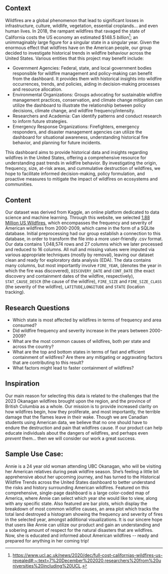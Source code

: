 ## Context 
Wildfires are a global phenomenon that lead to significant losses in infrastructure, culture, wildlife, vegetation, essential croplands... and even human lives. In 2018, the rampant wildfires that ravaged the state of California costs the US economy an estimated $148.5 *billion*[^1]; an unimmaginably large figure for a singular state in a singular year. Given the enormous effect that wildfires have on the American people, our group decided to investigate historical trends in wildfire behaviour across the United States. Various entities that this project may benefit include:  
- Government Agencies: Federal, state, and local government bodies responsible for wildfire management and policy-making can benefit from the dashboard. It provides them with historical insights into wildfire occurrences, trends, and policies, aiding in decision-making processes and resource allocation.
 - Environmental Organizations: Groups advocating for sustainable wildfire management practices, conservation, and climate change mitigation can utilize the dashboard to illustrate the relationship between policy decisions, climate change, and wildfire frequency/intensity.
- Researchers and Academia: Can identify patterns and conduct research to inform future strategies.
- Emergency Response Organizations: Firefighters, emergency responders, and disaster management agencies can utilize the dashboard for situational awareness, understanding historical fire behavior, and planning for future incidents.

This dashboard aims to provide historical data and insights regarding wildfires in the United States, offering a comprehensive resource for understanding past trends in wildfire behavior. By investigating the origin, frequency, size, at-risk areas, and cummulative destruction of wildfires, we hope to facilitate informed decision-making, policy formulation, and proactive measures to mitigate the impact of wildfires on ecosystems and communities.  

## Content
Our dataset was derived from Kaggle, an online platform dedicated to data science and machine learning. Through this website, we selected [1.88 Million US Wildfires](https://www.kaggle.com/datasets/rtatman/188-million-us-wildfires/data), which encompasses the frequency and severity of American wildfires from 2000-2009, which came in the form of a SQLite database. Initial preprocessing had our group establish a connection to this database, in order to transform the file into a more user-friendly .csv format. Our data contains 1,048,574 rows and 27 columns which we later processed and reduced to 16 columns. All null and missing values were imputed via various appropriate techniques (mostly by removal), leaving our dataset clean and ready for exploratory data analysis (EDA). The data contains many columns, but most importantly involve `FIRE_YEAR`, (denotes the year in which the fire was discovered), `DISCOVERY_DATE` and `CONT_DATE` (the exact discovery and containment dates of the wildfire, respectively), `STAT_CAUSE_DESCR` (the cause of the wildfire), `FIRE_SIZE` and `FIRE_SIZE_CLASS` (the severity of the wildfire), `LATITUDE`,`LONGITUDE` and `STATE` (location tracking). 

## Research Questions 
- Which state is most affected by wildfires in terms of frequency and area consumed? 
- Did wildfire frequency and severity increase in the years between 2000-2009?
- What are the most common causes of wildfires, both per state and across the country? 
- What are the top and bottom states in terms of fast and efficient containment of wildfires? Are there any mitigating or aggravating factors that are contributing to this result? 
- What factors might lead to faster containment of wildfires? 

## Inspiration
Our main reason for selecting this data is related to the challenges that the 2023 Okanagan wildfires brought upon the region, and the province of British Columbia as a whole. Our mission is to provide increased clarity on how wildfires begin, how they proliferate, and most importantly, the terrible damage that the flames leave in their wake. Though we are Canadian students using American data, we believe that no one should have to endure the destruction and pain that wildfires cause. If our product can help educate individuals about the dangers of wildfires, and perhaps even *prevent* them... then we will consider our work a great success. 

## Sample Use Case:
Annie is a 24 year old woman attending UBC Okanagan, who will be visiting her American relatives during peak wildfire season. She’s feeling a little bit apprehensive about her upcoming journey, and has turned to the Historical Wildfire Trends across the United States dashboard to better understand the risks and history surrounding American wildfires. Featured on this comprehensive, single-page dashboard is a large color-coded map of America, where Annie can select which year she would like to view, along with any specific state. Also featured are bar plots, which display the breakdown of most common wildfire causes, an area plot which tracks the total land destroyed a histogram showing the frequency and severity of fires in the selected year, amongst additional visualizations. It is our sincere hope that users like Annie can utilize our product and gain an understanding and a sobering amount of respect for the natural disasters that are wildfires. Now, she is educated and informed about American wildfires -- ready and prepared for anything in her coming trip!

[^1]: https://www.ucl.ac.uk/news/2020/dec/full-cost-californias-wildfires-us-revealed#:~:text=7%20December%202020,researchers%20from%20universities%20including%20UCL.
